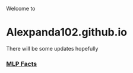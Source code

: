 Welcome to 
# Alexpanda102.github.io

There will be some updates hopefully<br>

<h3><a href="https://alexpanda102.github.io/facts/">MLP Facts</a></h3>

